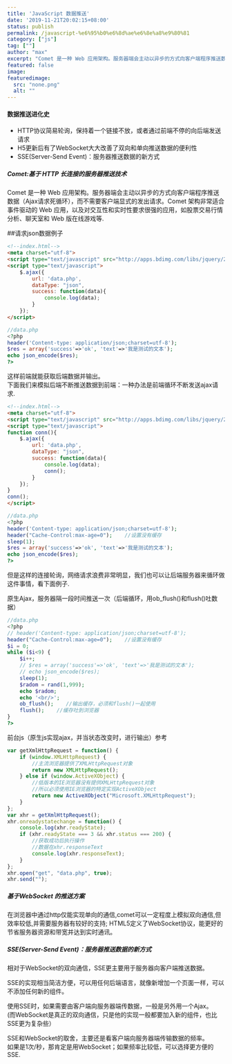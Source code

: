 ```yaml
---
title: 'JavaScript 数据推送'
date: '2019-11-21T20:02:15+08:00'
status: publish
permalink: /javascript-%e6%95%b0%e6%8d%ae%e6%8e%a8%e9%80%81
category: ["js"] 
tag: [""]
author: "max"
excerpt: "Comet 是一种 Web 应用架构。服务器端会主动以异步的方式向客户端程序推送数据（Ajax请求死循环），而不需要客户端显式的发出请求。Comet 架构非常适合事件驱动的 Web 应用，以及对交互性和实时性要求很强的应用，如股票交易行情分析、聊天室和 Web 版在线游戏等"
featured: false
image: 
featuredimage:
  src: "none.png"
  alt: ""
---
```

#### **数据推送进化史**

- HTTP协议简易轮询，保持着一个链接不放，或者通过前端不停的向后端发送请求
- H5更新后有了WebSocket大大改善了双向和单向推送数据的便利性
- SSE(Server-Send Event)：服务器推送数据的新方式

##### Comet:基于 HTTP 长连接的服务器推送技术

 Comet 是一种 Web 应用架构。服务器端会主动以异步的方式向客户端程序推送数据（Ajax请求死循环），而不需要客户端显式的发出请求。Comet 架构非常适合事件驱动的 Web 应用，以及对交互性和实时性要求很强的应用，如股票交易行情分析、聊天室和 Web 版在线游戏等.

\##请求json数据例子

```html
<!--index.html-->
<meta charset="utf-8">
<script type="text/javascript" src="http://apps.bdimg.com/libs/jquery/2.1.4/jquery.min.js"></script>
<script type="text/javascript">
    $.ajax({
        url: 'data.php',
        dataType: "json",
        success: function(data){
            console.log(data);
        }
    });
</script>
```

```php
//data.php
<?php
header('Content-type: application/json;charset=utf-8');
$res = array('success'=>'ok', 'text'=>'我是测试的文本');
echo json_encode($res);
?>
```

这样前端就能获取后端数据并输出。  
下面我们来模拟后端不断推送数据到前端：一种办法是前端循环不断发送ajax请求.

```html
<!--index.html-->
<meta charset="utf-8">
<script type="text/javascript" src="http://apps.bdimg.com/libs/jquery/2.1.4/jquery.min.js"></script>
<script type="text/javascript">
function conn(){
    $.ajax({
        url: 'data.php',
        dataType: "json",
        success: function(data){
            console.log(data);
            conn();
        }
    });
}
conn();
</script>
```

```php
//data.php
<?php
header('Content-type: application/json;charset=utf-8');
header("Cache-Control:max-age=0");    //设置没有缓存
sleep(1);
$res = array('success'=>'ok', 'text'=>'我是测试的文本');
echo json_encode($res);
?>
```

但是这样的连接轮询，网络请求浪费非常明显，我们也可以让后端服务器来循环做这件事情，看下面例子.

原生Ajax，服务器隔一段时间推送一次（后端循环，用ob\_flush()和flush()吐数据）

```php
//data.php
<?php
// header('Content-type: application/json;charset=utf-8');
header("Cache-Control:max-age=0");    //设置没有缓存
$i = 0;
while ($i<9) {
    $i++;
    // $res = array('success'=>'ok', 'text'=>'我是测试的文本');
    // echo json_encode($res);
    sleep(1);
    $radom = rand(1,999);
    echo $radom;
    echo '<br/>';
    ob_flush();    //输出缓存，必须和flush()一起使用
    flush();    //缓存吐到浏览器
}
?>
```

 前台js（原生js实现ajax，并当状态改变时，进行输出）参考

```js
var getXmlHttpRequest = function() {
    if (window.XMLHttpRequest) {
        //主流浏览器提供了XMLHttpRequest对象
        return new XMLHttpRequest();
    } else if (window.ActiveXObject) {
        //低版本的IE浏览器没有提供XMLHttpRequest对象
        //所以必须使用IE浏览器的特定实现ActiveXObject
        return new ActiveXObject("Microsoft.XMLHttpRequest");
    }
};
var xhr = getXmlHttpRequest();
xhr.onreadystatechange = function() {
    console.log(xhr.readyState);
    if (xhr.readyState === 3 && xhr.status === 200) {
        //获取成功后执行操作
        //数据在xhr.responseText
        console.log(xhr.responseText);
    }
};
xhr.open("get", "data.php", true);
xhr.send("");
```

##### 基于WebSocket 的推送方案

在浏览器中通过http仅能实现单向的通信,comet可以一定程度上模拟双向通信,但效率较低,并需要服务器有较好的支持; HTML5定义了WebSocket协议，能更好的节省服务器资源和带宽并达到实时通讯。

##### SSE(Server-Send Event)：服务器推送数据的新方式

相对于WebSocket的双向通信，SSE更主要用于服务器向客户端推送数据。

SSE的实现相当简洁方便，可以用任何后端语言，就像新增加一个页面一样，可以不添加任何新的组件。

使用SSE时，如果需要由客户端向服务器端传数据，一般是另外用一个Ajax。  
(而WebSocket是真正的双向通信，只是他的实现一般都要加入新的组件，也比SSE更为复杂些）

SSE和WebSocket的取舍，主要还是看客户端向服务器端传输数据的频率。  
如果是1次/秒，那肯定是用WebSocket；如果频率比较低，可以选择更方便的SSE.
